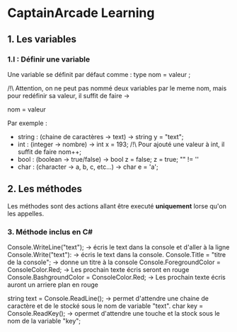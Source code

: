 # CaptainArcade Learning

## 1. Les variables

### 1.I : Définir une variable
Une variable se définit par défaut comme : type nom = valeur ;


/!\ Attention, on ne peut pas nommé deux variables par le meme nom, mais pour redéfinir sa valeur, il suffit de faire ->

nom = valeur


Par exemple : 

- string : (chaine de caractères -> text) -> string y = "text";
- int : (integer -> nombre) -> int x = 193;
/!\ Pour ajouté une valeur à int, il suffit de faire nom++;
- bool : (boolean -> true/false) -> bool z = false; 
z = true;
"" != ''
- char : (character -> a, b, c, etc...) -> char e = 'a';


## 2. Les méthodes
Les méthodes sont des actions allant être executé **uniquement** lorse qu'on les appelles.

### 3. Méthode inclus en C#

Console.WriteLine("text"); -> écris le text dans la console et d'aller à la ligne
Console.Write("text"): -> écris le text dans la console.
Console.Title = "titre de la console"; -> donne un titre à la console
Console.ForegroundColor = ConsoleColor.Red; -> Les prochain texte écris seront en rouge 
Console.BashgroundColor = ConsoleColor.Red; -> Les prochain texte écris auront un arriere plan en rouge 

string text = Console.ReadLine(); -> permet d'attendre une chaine de caractère et de le stocké sous le nom de variable "text".
char key = Console.ReadKey(); -> opermet d'attendre une touche et la stock sous le nom de la variable "key";

